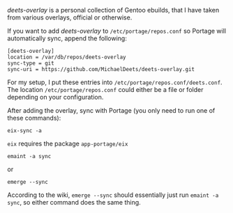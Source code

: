 *deets-overlay* is a personal collection of Gentoo ebuilds, that I have taken from various overlays, official or otherwise.

If you want to add *deets-overlay* to `/etc/portage/repos.conf` so Portage will automatically sync, append the following:

    [deets-overlay]
    location = /var/db/repos/deets-overlay
    sync-type = git
    sync-uri = https://github.com/MichaelDeets/deets-overlay.git

For my setup, I put these entries into `/etc/portage/repos.conf/deets.conf`. The location `/etc/portage/repos.conf` could either be a file or folder depending on your configuration.

After adding the overlay, sync with Portage (you only need to run one of these commands):

    eix-sync -a

`eix` requires the package `app-portage/eix`

    emaint -a sync
or

    emerge --sync

According to the wiki, `emerge --sync` should essentially just run `emaint -a sync`, so either command does the same thing.
